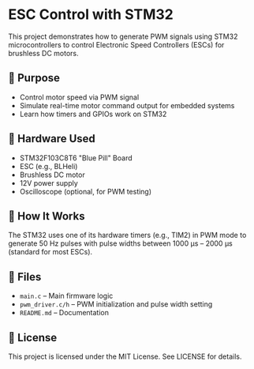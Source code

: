 # ESC Control with STM32

This project demonstrates how to generate PWM signals using STM32 microcontrollers to control Electronic Speed Controllers (ESCs) for brushless DC motors.

## 🎯 Purpose

- Control motor speed via PWM signal
- Simulate real-time motor command output for embedded systems
- Learn how timers and GPIOs work on STM32

## 🧰 Hardware Used

- STM32F103C8T6 "Blue Pill" Board
- ESC (e.g., BLHeli)
- Brushless DC motor
- 12V power supply
- Oscilloscope (optional, for PWM testing)

## 📐 How It Works

The STM32 uses one of its hardware timers (e.g., TIM2) in PWM mode to generate 50 Hz pulses with pulse widths between 1000 µs – 2000 µs (standard for most ESCs).

## 💾 Files

- `main.c` – Main firmware logic
- `pwm_driver.c/h` – PWM initialization and pulse width setting
- `README.md` – Documentation

## 📄 License

This project is licensed under the MIT License. See LICENSE for details.
